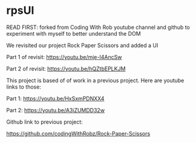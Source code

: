 # rpsUI
READ FIRST:
forked from Coding With Rob youtube channel and github to experiment with myself to better understand the DOM 


We revisited our project Rock Paper Scissors and added a UI

Part 1 of revisit: https://youtu.be/mje-I4AncSw

Part 2 of revisit: https://youtu.be/hQZtbEPLKJM

This project is based of of work in a previous project. Here are youtube links to those:

Part 1: https://youtu.be/HxSxmPDNXX4

Part 2: https://youtu.be/A3iZUMDD32w

Github link to previous project:

https://github.com/codingWithRobz/Rock-Paper-Scissors

